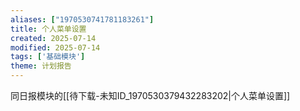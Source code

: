 ```yaml
---
aliases: ["1970530741781183261"]
title: 个人菜单设置
created: 2025-07-14
modified: 2025-07-14
tags: ['基础模块']
theme: 计划报告
---
```


同日报模块的[[待下载-未知ID_1970530379432283202|个人菜单设置]]